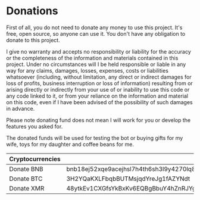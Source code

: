 # Donations

First of all, you do not need to donate any money to use this project. It's free, open source, so anyone can use it. You don't have any obligation to donate
to this project.

I give no warranty and accepts no responsibility or liability for the accuracy or the completeness of the information and materials contained in this project. Under no circumstances will I be held responsible or liable in any way for any claims, damages, losses, expenses, costs or liabilities whatsoever (including, without limitation, any direct or indirect damages for loss of profits, business interruption or loss of information) resulting from or arising directly or indirectly from your use of or inability to use this code or any code linked to it, or from your reliance on the information and material on this code, even if I have been advised of the possibility of such damages in advance.

Please note donating fund does not mean I will work for you or develop the features you asked for.

The donated funds will be used for testing the bot or buying gifts for my wife, toys for my daughter and coffee beans for me.

| Cryptocurrencies  |           Address 
--------------------|----------------------------------------------------------------------------------------------- |
| Donate BNB		| bnb18ej52xqe9acejhsl7h4th6sh3l9y4270lq80lq
| Donate BTC 	 	| 3H2YQaKXLFbqbBUTMsjqdYreJg1fAZYNdt
| Donate XMR  		| 48ytkEv1CXGfsYkBxKv6EQBgBbuY4hZnRJYgYkZhCKG5hHZauU97AhdYK4EY2HKbut8THdpusuSVoKFp4a8zCrJY7SR22Mm
